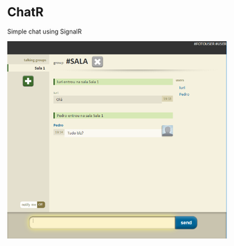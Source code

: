 # ChatR
Simple chat using SignalR

<img src="https://raw.githubusercontent.com/iwollmann/ChatR/master/img/Sample.PNG" />
